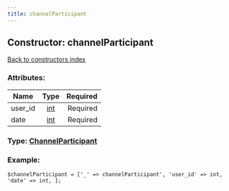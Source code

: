 ```yaml
---
title: channelParticipant
---
```

## Constructor: channelParticipant  
[Back to constructors index](index.md)



### Attributes:

| Name     |    Type       | Required |
|----------|:-------------:|---------:|
|user\_id|[int](../types/int.md) | Required|
|date|[int](../types/int.md) | Required|



### Type: [ChannelParticipant](../types/ChannelParticipant.md)


### Example:

```
$channelParticipant = ['_' => channelParticipant', 'user_id' => int, 'date' => int, ];
```